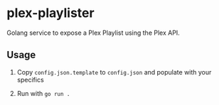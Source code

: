 # plex-playlister

Golang service to expose a Plex Playlist using the Plex API.

## Usage

1. Copy `config.json.template` to `config.json` and populate with your specifics

1. Run with `go run .`

